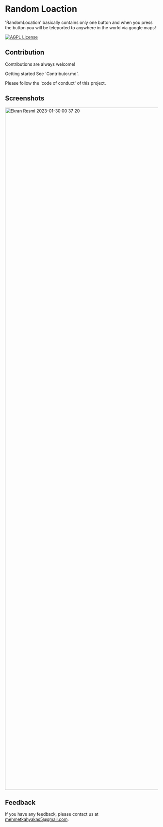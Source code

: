 # Random Loaction

'RandomLocation' basically contains only one button and when you press the button you will be teleported to anywhere in the world via google maps!

[![AGPL License](https://img.shields.io/badge/license-AGPL-blue.svg)](http://www.gnu.org/licenses/agpl-3.0)


## Contribution

Contributions are always welcome!

Getting started See `Contributor.md'.

Please follow the 'code of conduct' of this project.

  
## Screenshots

<img width="2240" alt="Ekran Resmi 2023-01-30 00 37 20" src="https://user-images.githubusercontent.com/84154488/215357342-07ab622b-1ae5-4b9e-b6a5-80c44abdf503.png">


  
## Feedback

If you have any feedback, please contact us at mehmetkahyakas5@gmail.com.

